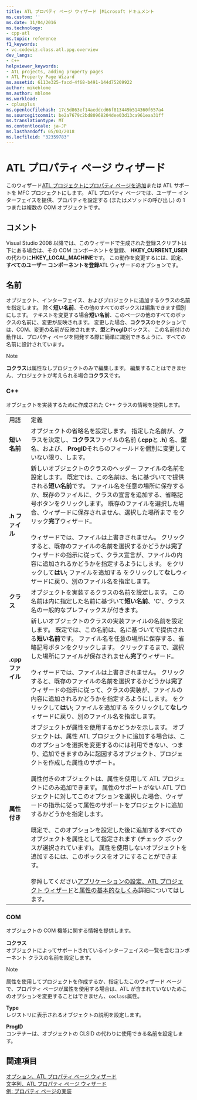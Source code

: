 ```yaml
---
title: ATL プロパティ ページ ウィザード |Microsoft ドキュメント
ms.custom: ''
ms.date: 11/04/2016
ms.technology:
- cpp-atl
ms.topic: reference
f1_keywords:
- vc.codewiz.class.atl.ppg.overview
dev_langs:
- C++
helpviewer_keywords:
- ATL projects, adding property pages
- ATL Property Page Wizard
ms.assetid: 6113e325-facd-4f68-b491-144d75209922
author: mikeblome
ms.author: mblome
ms.workload:
- cplusplus
ms.openlocfilehash: 17c5d863ef14aeddcd66f813449b514360f657a4
ms.sourcegitcommit: be2a7679c2bd80968204dee03d13ca961eaa31ff
ms.translationtype: MT
ms.contentlocale: ja-JP
ms.lasthandoff: 05/03/2018
ms.locfileid: "32359783"
---
```

# <a name="atl-property-page-wizard"></a>ATL プロパティ ページ ウィザード
このウィザード[ATL プロジェクトにプロパティ ページを追加](../../atl/reference/adding-an-atl-property-page.md)または ATL サポートを MFC プロジェクトにします。 ATL プロパティ ページでは、ユーザー インターフェイスを提供、プロパティを設定する (またはメソッドの呼び出し) の 1 つまたは複数の COM オブジェクトです。  
  
## <a name="remarks"></a>コメント  
 Visual Studio 2008 以降では、このウィザードで生成された登録スクリプトは下にある場合は、その COM コンポーネントを登録、 **HKEY_CURRENT_USER**の代わりに**HKEY_LOCAL_MACHINE**です。 この動作を変更するには、設定、**すべてのユーザー コンポーネントを登録**ATL ウィザードのオプションです。  
  
## <a name="names"></a>名前  
 オブジェクト、インターフェイス、およびプロジェクトに追加するクラスの名前を指定します。 除く**短い名前**、その他のすべてのボックスは編集できます個別にします。 テキストを変更する場合**短い名前**、このページの他のすべてのボックスの名前に、変更が反映されます。 変更した場合、**コクラス**のセクションでは、COM、変更の名前が反映されます、**型**と**ProgID**ボックス。 この名前付けの動作は、プロパティ ページを開発する際に簡単に識別できるように、すべての名前に設計されています。  
  
> [!NOTE]
>  **コクラス**は属性なしプロジェクトのみで編集します。 編集することはできません、プロジェクトが考えられる場合**コクラス**です。  
  
### <a name="c"></a>C++  
 オブジェクトを実装するために作成された C++ クラスの情報を提供します。  
  
|||  
|-|-|  
|用語|定義|  
|**短い名前**|オブジェクトの省略名を設定します。 指定した名前が、クラスを決定し、**コクラス**ファイルの名前 (**.cpp**と **.h**) 名、**型**名、および、 **ProgID**それらのフィールドを個別に変更していない限り、します。|  
|**.h ファイル**|新しいオブジェクトのクラスのヘッダー ファイルの名前を設定します。 既定では、この名前は、名に基づいてで提供される**短い名前**です。 ファイル名を任意の場所に保存するか、既存のファイルに、クラスの宣言を追加する、省略記号ボタンをクリックします。 既存のファイルを選択した場合、ウィザードに保存されません、選択した場所まで をクリック**完了**ウィザード。<br /><br /> ウィザードでは、ファイルは上書きされません。 クリックすると、既存のファイルの名前を選択するかどうかは**完了**ウィザードの指示に従って、クラス宣言が、ファイルの内容に追加されるかどうかを指定するようにします。 をクリックして**はい**; ファイルを追加する をクリックして**なし**ウィザードに戻り、別のファイル名を指定します。|  
|**クラス**|オブジェクトを実装するクラスの名前を設定します。 この名前は内に指定した名前に基づいて**短い名前**、'C'、クラス名の一般的なプレフィックスが付きます。|  
|**.cpp ファイル**|新しいオブジェクトのクラスの実装ファイルの名前を設定します。 既定では、この名前は、名に基づいてで提供される**短い名前**です。 ファイル名を任意の場所に保存する、省略記号ボタンをクリックします。 クリックするまで、選択した場所にファイルが保存されません**完了**ウィザード。<br /><br /> ウィザードでは、ファイルは上書きされません。 クリックすると、既存のファイルの名前を選択するかどうかは**完了**ウィザードの指示に従って、クラスの実装が、ファイルの内容に追加されるかどうかを指定するようにします。 をクリックして**はい**; ファイルを追加する をクリックして**なし**ウィザードに戻り、別のファイル名を指定します。|  
|**属性付き**|オブジェクトが属性を使用するかどうかを示します。 オブジェクトは、属性 ATL プロジェクトに追加する場合は、このオプションを選択を変更するのには利用できない、つまり、追加できますのみに起因するオブジェクト、プロジェクトを作成した属性のサポート。<br /><br /> 属性付きのオブジェクトは、属性を使用して ATL プロジェクトにのみ追加できます。 属性のサポートがない ATL プロジェクトに対してこのオプションを選択した場合、ウィザードの指示に従って属性のサポートをプロジェクトに追加するかどうかを指定します。<br /><br /> 既定で、このオプションを設定した後に追加するすべてのオブジェクトを属性として指定されます (チェック ボックスが選択されています)。 属性を使用しないオブジェクトを追加するには、このボックスをオフにすることができます。<br /><br /> 参照してください[アプリケーションの設定、ATL プロジェクト ウィザード](../../atl/reference/application-settings-atl-project-wizard.md)と[属性の基本的なしくみ](../../windows/basic-mechanics-of-attributes.md)詳細についてはします。|  
  
### <a name="com"></a>COM  
 オブジェクトの COM 機能に関する情報を提供します。  
  
 **コクラス**  
 オブジェクトによってサポートされているインターフェイスの一覧を含むコンポーネント クラスの名前を設定します。  
  
> [!NOTE]
>  属性を使用してプロジェクトを作成するか、指定したこのウィザード ページで、プロパティ ページが属性を使用する場合は、ATL が含まれていないためこのオプションを変更することはできません、`coclass`属性。  
  
 **Type**  
 レジストリに表示されるオブジェクトの説明を設定します。  
  
 **ProgID**  
 コンテナーは、オブジェクトの CLSID の代わりに使用できる名前を設定します。  
  
## <a name="see-also"></a>関連項目  
 [オプション、ATL プロパティ ページ ウィザード](../../atl/reference/options-atl-property-page-wizard.md)   
 [文字列、ATL プロパティ ページ ウィザード](../../atl/reference/strings-atl-property-page-wizard.md)   
 [例: プロパティ ページの実装](../../atl/example-implementing-a-property-page.md)

